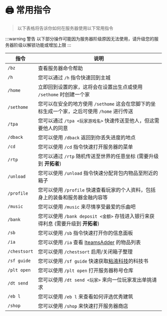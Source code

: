 # 🖨 常用指令

> 以下表格将告诉你如何在服务器使用以下常用指令

:::warning 警告
以下部分操作可能因为服务器阶级原因无法使用，请升级您的服务器阶级以解锁功能或增加上限
:::

| 指令       | 说明                                                                                    |
| ---------- | -------------------------------------------------------------------------------------- |
| `/bz`      | 查看服务器命令帮助                                                                       |
| `/h`       | 您可以通过 `/h` 指令快速回到主城                                                          |
| `/home`    | 立即回到设置的家，这将会在设置出生点或使用 `/sethome` 时创建一个家                          |
| `/sethome` | 您可以在安全的地方使用 `/sethome` 这会在您脚下的坐标生成一个家，之后可使用 `/home` 进行传送   |
| `/tpa`     | 您可以通过 `/tpa <玩家游戏名>` 快速传送至他人，但这需要他人的同意                            |
| `/dback`   | 您可以使用 `/dback` 返回到你丢失进度的地点                                                 |
| `/cd`      | 您可以使用 `/cd` 指令快速打开服务器的菜单                                                  |
| `/rtp`     | 您可以通过 `/rtp` 随机传送至世界的任意坐标 (需要升级到 **开拓者**)                          |
| `/unload`  | 您可以使用 `/unload` 指令快速分配背包内物品至附近的箱子                                     |
| `/profile` | 您可以使用 `/profile` 快速查看玩家的个人资料，包括身上的装备和服务器金融内容等                |
| `/music`   | 您可以使用 `/music` 来尽情享受最爱的乐曲吧                                                 |
| `/bank`    | 您可以使用 `/bank deposit <金额>` 存钱进入银行来获得利息 (需要升级到 **开拓者**)            |
| `/sb`        | 您可以使用 `/sb` 指令快速打开你的信息面板                                          |
| `/ia`        | 您可以使用 `/ia` 查看 [IteamsAdder](https://itemsadder.devs.beer/) 的物品列表     |
| `/chestsort` | 您可以使用 `/chestsort` 启用/关闭箱子整理                                         |
| `/sf guide`  | 您可以使用 `/sf guide` 快速获取[粘液科技](/玩法/slimefun4)的科技书                 |
| `/plt open`  | 您可以使用 `/plt open` 打开服务器称号仓库                                         |
| `/dt send`   | 您可以使用 `/dt send <玩家>` 来向一位玩家发出单挑请求                              |
| `/eb l`   | 您可以使用 `/eb l` 来查看如何评选优秀建筑                                            |
| `/shop`   | 您可以使用 `/shop` 来快速打开服务器商店                                              |
